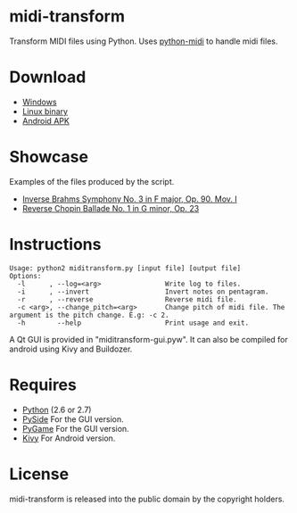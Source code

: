 midi-transform
============

Transform MIDI files using Python. Uses [python-midi](https://github.com/vishnubob/python-midi) to handle midi files.


Download
===========

* [Windows](https://docs.google.com/file/d/0B3A4M1pvdmsGRDB3NVBmbTR5WEE)
* [Linux binary](https://drive.google.com/file/d/0B3A4M1pvdmsGZEFOT21mTVpveUE/view?usp=sharing)
* [Android APK](https://drive.google.com/file/d/0B3A4M1pvdmsGSHdTTXQzVkxwclk/view?usp=sharing)


Showcase
===========

Examples of the files produced by the script.

* [Inverse Brahms Symphony No. 3 in F major, Op. 90. Mov. I](https://www.youtube.com/watch?v=kfrJyiVtBUI)
* [Reverse Chopin Ballade No. 1 in G minor, Op. 23](https://www.youtube.com/watch?v=8sbFRNm7dDo)


Instructions
===========
```
Usage: python2 miditransform.py [input file] [output file]
Options:
  -l      , --log=<arg>                Write log to files.
  -i      , --invert                   Invert notes on pentagram.
  -r      , --reverse                  Reverse midi file.
  -c <arg>, --change_pitch=<arg>       Change pitch of midi file. The argument is the pitch change. E.g: -c 2.
  -h        --help                     Print usage and exit.
```

A Qt GUI is provided in "miditransform-gui.pyw". It can also be compiled for android using Kivy and Buildozer.

Requires
===========

* [Python](http://www.python.org/download/) (2.6 or 2.7)
* [PySide](http://qt-project.org/wiki/PySide) For the GUI version.
* [PyGame](http://pygame.org) For the GUI version.
* [Kivy](http://kivy.org) For Android version.

License
===========
midi-transform is released into the public domain by the copyright holders.